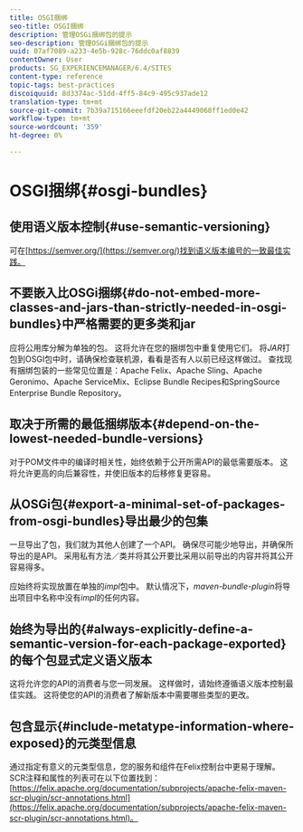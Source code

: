 ```yaml
---
title: OSGI捆绑
seo-title: OSGI捆绑
description: 管理OSGi捆绑包的提示
seo-description: 管理OSGi捆绑包的提示
uuid: 07af7089-a233-4e5b-928c-76ddc0af8839
contentOwner: User
products: SG_EXPERIENCEMANAGER/6.4/SITES
content-type: reference
topic-tags: best-practices
discoiquuid: 8d3374ac-51dd-4ff5-84c9-495c937ade12
translation-type: tm+mt
source-git-commit: 7b39a715166eeefdf20eb22a4449068ff1ed0e42
workflow-type: tm+mt
source-wordcount: '359'
ht-degree: 0%

---
```



# OSGI捆绑{#osgi-bundles}

## 使用语义版本控制{#use-semantic-versioning}

可在[https://semver.org/](https://semver.org/)找到语义版本编号的一致最佳实践。

## 不要嵌入比OSGi捆绑{#do-not-embed-more-classes-and-jars-than-strictly-needed-in-osgi-bundles}中严格需要的更多类和jar

应将公用库分解为单独的包。 这将允许在您的捆绑包中重复使用它们。 将&#x200B;*JAR*&#x200B;打包到OSGI包中时，请确保检查联机源，看看是否有人以前已经这样做过。 查找现有捆绑包装的一些常见位置是：Apache Felix、Apache Sling、Apache Geronimo、Apache ServiceMix、Eclipse Bundle Recipes和SpringSource Enterprise Bundle Repository。

## 取决于所需的最低捆绑版本{#depend-on-the-lowest-needed-bundle-versions}

对于POM文件中的编译时相关性，始终依赖于公开所需API的最低需要版本。 这将允许更高的向后兼容性，并使旧版本的后移修复更容易。

## 从OSGi包{#export-a-minimal-set-of-packages-from-osgi-bundles}导出最少的包集

一旦导出了包，我们就为其他人创建了一个API。 确保尽可能少地导出，并确保所导出的是API。 采用私有方法／类并将其公开要比采用以前导出的内容并将其公开容易得多。

应始终将实现放置在单独的&#x200B;*impl*&#x200B;包中。 默认情况下，*maven-bundle-plugin*&#x200B;将导出项目中名称中没有&#x200B;*impl*&#x200B;的任何内容。

## 始终为导出的{#always-explicitly-define-a-semantic-version-for-each-package-exported}的每个包显式定义语义版本

这将允许您的API的消费者与您一同发展。 这样做时，请始终遵循语义版本控制最佳实践。 这将使您的API的消费者了解新版本中需要哪些类型的更改。

## 包含显示{#include-metatype-information-where-exposed}的元类型信息

通过指定有意义的元类型信息，您的服务和组件在Felix控制台中更易于理解。 SCR注释和属性的列表可在以下位置找到：[https://felix.apache.org/documentation/subprojects/apache-felix-maven-scr-plugin/scr-annotations.html](https://felix.apache.org/documentation/subprojects/apache-felix-maven-scr-plugin/scr-annotations.html)。
